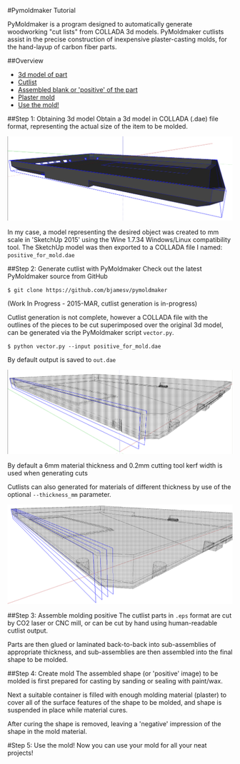 #Pymoldmaker Tutorial

PyMoldmaker is a program designed to automatically generate woodworking "cut lists" from COLLADA 3d models. PyMoldmaker cutlists assist in the precise construction of inexpensive plaster-casting molds, for the hand-layup of carbon fiber parts.

##Overview
 - [3d model of part](#step-1-obtaining-3d-model)
 - [Cutlist](#step-2-generate-cutlist-with-pymoldmaker)
 - [Assembled blank or 'positive' of the part](#step-3-assemble-molding-positive)
 - [Plaster mold](#step-4-create-mold)
 - [Use the mold!](#step-5-use-the-mold)

##Step 1: Obtaining 3d model
Obtain a 3d model in COLLADA (.dae) file format, representing the actual size of the item to be molded.

![COLLADA model of part in SketchUp 2015](https://raw.githubusercontent.com/bjamesv/pymoldmaker/master/doc/COLLADA.png)

In my case, a model representing the desired object was created to mm scale in 'SketchUp 2015' using the Wine 1.7.34 Windows/Linux compatibility tool. The SketchUp model was then exported to a COLLADA file I named: `positive_for_mold.dae`

##Step 2: Generate cutlist with PyMoldmaker
Check out the latest PyMoldmaker source from GitHub

    $ git clone https://github.com/bjamesv/pymoldmaker

(Work In Progress - 2015-MAR, cutlist generation is in-progress)

Cutlist generation is not complete, however a COLLADA file with the outlines of the pieces to be cut superimposed over the original 3d model, can be generated via the PyMoldmaker script `vector.py`.

    $ python vector.py --input positive_for_mold.dae

By default output is saved to `out.dae`

![outlines of cut parts, overlaid on input model](https://raw.githubusercontent.com/bjamesv/pymoldmaker/master/doc/6mm_overlay.png)

By default a 6mm material thickness and 0.2mm cutting tool kerf width is used when generating cuts

Cutlists can also generated for materials of different thickness by use of the optional `--thickness_mm` parameter.

![outlines of cut parts for 3mm material, overlaid on input model](https://raw.githubusercontent.com/bjamesv/pymoldmaker/master/doc/3mm_overlay.png)

##Step 3: Assemble molding positive
The cutlist parts in `.eps` format are cut by CO2 laser or CNC mill, or can be cut by hand using human-readable cutlist output.

Parts are then glued or laminated back-to-back into sub-assemblies of appropriate thickness, and sub-assemblies are then assembled into the final shape to be molded.

##Step 4: Create mold
The assembled shape (or 'positive' image) to be molded is first prepared for casting by sanding or sealing with paint/wax.

Next a suitable container is filled with enough molding material (plaster) to cover all of the surface features of the shape to be molded, and shape is suspended in place while material cures.

After curing the shape is removed, leaving a 'negative' impression of the shape in the mold material.

#Step 5: Use the mold!
Now you can use your mold for all your neat projects!

